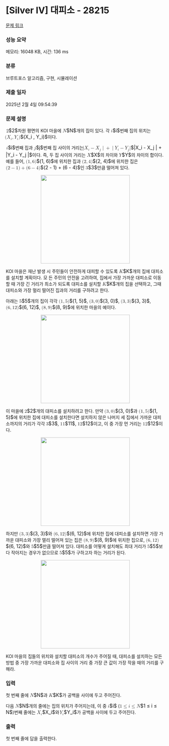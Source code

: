 # [Silver IV] 대피소 - 28215 

[문제 링크](https://www.acmicpc.net/problem/28215) 

### 성능 요약

메모리: 16048 KB, 시간: 136 ms

### 분류

브루트포스 알고리즘, 구현, 시뮬레이션

### 제출 일자

2025년 2월 4일 09:54:39

### 문제 설명

<p><mjx-container class="MathJax" jax="CHTML" style="font-size: 109%; position: relative;"> <mjx-math class="MJX-TEX" aria-hidden="true"><mjx-mn class="mjx-n"><mjx-c class="mjx-c32"></mjx-c></mjx-mn></mjx-math><mjx-assistive-mml unselectable="on" display="inline"><math xmlns="http://www.w3.org/1998/Math/MathML"><mn>2</mn></math></mjx-assistive-mml><span aria-hidden="true" class="no-mathjax mjx-copytext">$2$</span></mjx-container>차원 평면의 KOI 마을에 <mjx-container class="MathJax" jax="CHTML" style="font-size: 109%; position: relative;"><mjx-math class="MJX-TEX" aria-hidden="true"><mjx-mi class="mjx-i"><mjx-c class="mjx-c1D441 TEX-I"></mjx-c></mjx-mi></mjx-math><mjx-assistive-mml unselectable="on" display="inline"><math xmlns="http://www.w3.org/1998/Math/MathML"><mi>N</mi></math></mjx-assistive-mml><span aria-hidden="true" class="no-mathjax mjx-copytext">$N$</span></mjx-container>개의 집이 있다. 각 <mjx-container class="MathJax" jax="CHTML" style="font-size: 109%; position: relative;"><mjx-math class="MJX-TEX" aria-hidden="true"><mjx-mi class="mjx-i"><mjx-c class="mjx-c1D456 TEX-I"></mjx-c></mjx-mi></mjx-math><mjx-assistive-mml unselectable="on" display="inline"><math xmlns="http://www.w3.org/1998/Math/MathML"><mi>i</mi></math></mjx-assistive-mml><span aria-hidden="true" class="no-mathjax mjx-copytext">$i$</span></mjx-container>번째 집의 위치는 <mjx-container class="MathJax" jax="CHTML" style="font-size: 109%; position: relative;"><mjx-math class="MJX-TEX" aria-hidden="true"><mjx-mo class="mjx-n"><mjx-c class="mjx-c28"></mjx-c></mjx-mo><mjx-msub><mjx-mi class="mjx-i"><mjx-c class="mjx-c1D44B TEX-I"></mjx-c></mjx-mi><mjx-script style="vertical-align: -0.15em; margin-left: -0.024em;"><mjx-mi class="mjx-i" size="s"><mjx-c class="mjx-c1D456 TEX-I"></mjx-c></mjx-mi></mjx-script></mjx-msub><mjx-mo class="mjx-n"><mjx-c class="mjx-c2C"></mjx-c></mjx-mo><mjx-msub space="2"><mjx-mi class="mjx-i"><mjx-c class="mjx-c1D44C TEX-I"></mjx-c></mjx-mi><mjx-script style="vertical-align: -0.15em; margin-left: -0.182em;"><mjx-mi class="mjx-i" size="s"><mjx-c class="mjx-c1D456 TEX-I"></mjx-c></mjx-mi></mjx-script></mjx-msub><mjx-mo class="mjx-n"><mjx-c class="mjx-c29"></mjx-c></mjx-mo></mjx-math><mjx-assistive-mml unselectable="on" display="inline"><math xmlns="http://www.w3.org/1998/Math/MathML"><mo stretchy="false">(</mo><msub><mi>X</mi><mi>i</mi></msub><mo>,</mo><msub><mi>Y</mi><mi>i</mi></msub><mo stretchy="false">)</mo></math></mjx-assistive-mml><span aria-hidden="true" class="no-mathjax mjx-copytext">$(X_i , Y_i)$</span></mjx-container>이다.</p>

<p><mjx-container class="MathJax" jax="CHTML" style="font-size: 109%; position: relative;"> <mjx-math class="MJX-TEX" aria-hidden="true"><mjx-mi class="mjx-i"><mjx-c class="mjx-c1D456 TEX-I"></mjx-c></mjx-mi></mjx-math><mjx-assistive-mml unselectable="on" display="inline"><math xmlns="http://www.w3.org/1998/Math/MathML"><mi>i</mi></math></mjx-assistive-mml><span aria-hidden="true" class="no-mathjax mjx-copytext">$i$</span></mjx-container>번째 집과 <mjx-container class="MathJax" jax="CHTML" style="font-size: 109%; position: relative;"><mjx-math class="MJX-TEX" aria-hidden="true"><mjx-mi class="mjx-i"><mjx-c class="mjx-c1D457 TEX-I"></mjx-c></mjx-mi></mjx-math><mjx-assistive-mml unselectable="on" display="inline"><math xmlns="http://www.w3.org/1998/Math/MathML"><mi>j</mi></math></mjx-assistive-mml><span aria-hidden="true" class="no-mathjax mjx-copytext">$j$</span></mjx-container>번째 집 사이의 거리는 <mjx-container class="MathJax" jax="CHTML" style="font-size: 109%; position: relative;"><mjx-math class="MJX-TEX" aria-hidden="true"><mjx-mo class="mjx-n"><mjx-c class="mjx-c7C"></mjx-c></mjx-mo><mjx-msub><mjx-mi class="mjx-i"><mjx-c class="mjx-c1D44B TEX-I"></mjx-c></mjx-mi><mjx-script style="vertical-align: -0.15em; margin-left: -0.024em;"><mjx-mi class="mjx-i" size="s"><mjx-c class="mjx-c1D456 TEX-I"></mjx-c></mjx-mi></mjx-script></mjx-msub><mjx-mo class="mjx-n" space="3"><mjx-c class="mjx-c2212"></mjx-c></mjx-mo><mjx-msub space="3"><mjx-mi class="mjx-i"><mjx-c class="mjx-c1D44B TEX-I"></mjx-c></mjx-mi><mjx-script style="vertical-align: -0.15em; margin-left: -0.024em;"><mjx-mi class="mjx-i" size="s"><mjx-c class="mjx-c1D457 TEX-I"></mjx-c></mjx-mi></mjx-script></mjx-msub><mjx-texatom texclass="ORD"><mjx-mo class="mjx-n"><mjx-c class="mjx-c7C"></mjx-c></mjx-mo></mjx-texatom><mjx-mo class="mjx-n" space="3"><mjx-c class="mjx-c2B"></mjx-c></mjx-mo><mjx-texatom space="3" texclass="ORD"><mjx-mo class="mjx-n"><mjx-c class="mjx-c7C"></mjx-c></mjx-mo></mjx-texatom><mjx-msub><mjx-mi class="mjx-i"><mjx-c class="mjx-c1D44C TEX-I"></mjx-c></mjx-mi><mjx-script style="vertical-align: -0.15em; margin-left: -0.182em;"><mjx-mi class="mjx-i" size="s"><mjx-c class="mjx-c1D456 TEX-I"></mjx-c></mjx-mi></mjx-script></mjx-msub><mjx-mo class="mjx-n" space="3"><mjx-c class="mjx-c2212"></mjx-c></mjx-mo><mjx-msub space="3"><mjx-mi class="mjx-i"><mjx-c class="mjx-c1D44C TEX-I"></mjx-c></mjx-mi><mjx-script style="vertical-align: -0.15em; margin-left: -0.182em;"><mjx-mi class="mjx-i" size="s"><mjx-c class="mjx-c1D457 TEX-I"></mjx-c></mjx-mi></mjx-script></mjx-msub><mjx-mo class="mjx-n"><mjx-c class="mjx-c7C"></mjx-c></mjx-mo></mjx-math><mjx-assistive-mml unselectable="on" display="inline"><math xmlns="http://www.w3.org/1998/Math/MathML"><mo stretchy="false">|</mo><msub><mi>X</mi><mi>i</mi></msub><mo>−</mo><msub><mi>X</mi><mi>j</mi></msub><mrow data-mjx-texclass="ORD"><mo stretchy="false">|</mo></mrow><mo>+</mo><mrow data-mjx-texclass="ORD"><mo stretchy="false">|</mo></mrow><msub><mi>Y</mi><mi>i</mi></msub><mo>−</mo><msub><mi>Y</mi><mi>j</mi></msub><mo stretchy="false">|</mo></math></mjx-assistive-mml><span aria-hidden="true" class="no-mathjax mjx-copytext">$|X_i - X_j | + |Y_i - Y_j |$</span></mjx-container>이다. 즉, 두 집 사이의 거리는 <mjx-container class="MathJax" jax="CHTML" style="font-size: 109%; position: relative;"><mjx-math class="MJX-TEX" aria-hidden="true"><mjx-mi class="mjx-i"><mjx-c class="mjx-c1D44B TEX-I"></mjx-c></mjx-mi></mjx-math><mjx-assistive-mml unselectable="on" display="inline"><math xmlns="http://www.w3.org/1998/Math/MathML"><mi>X</mi></math></mjx-assistive-mml><span aria-hidden="true" class="no-mathjax mjx-copytext">$X$</span></mjx-container>의 차이와 <mjx-container class="MathJax" jax="CHTML" style="font-size: 109%; position: relative;"><mjx-math class="MJX-TEX" aria-hidden="true"><mjx-mi class="mjx-i"><mjx-c class="mjx-c1D44C TEX-I"></mjx-c></mjx-mi></mjx-math><mjx-assistive-mml unselectable="on" display="inline"><math xmlns="http://www.w3.org/1998/Math/MathML"><mi>Y</mi></math></mjx-assistive-mml><span aria-hidden="true" class="no-mathjax mjx-copytext">$Y$</span></mjx-container>의 차이의 합이다. 예를 들어, <mjx-container class="MathJax" jax="CHTML" style="font-size: 109%; position: relative;"><mjx-math class="MJX-TEX" aria-hidden="true"><mjx-mo class="mjx-n"><mjx-c class="mjx-c28"></mjx-c></mjx-mo><mjx-mn class="mjx-n"><mjx-c class="mjx-c31"></mjx-c></mjx-mn><mjx-mo class="mjx-n"><mjx-c class="mjx-c2C"></mjx-c></mjx-mo><mjx-mn class="mjx-n" space="2"><mjx-c class="mjx-c36"></mjx-c></mjx-mn><mjx-mo class="mjx-n"><mjx-c class="mjx-c29"></mjx-c></mjx-mo></mjx-math><mjx-assistive-mml unselectable="on" display="inline"><math xmlns="http://www.w3.org/1998/Math/MathML"><mo stretchy="false">(</mo><mn>1</mn><mo>,</mo><mn>6</mn><mo stretchy="false">)</mo></math></mjx-assistive-mml><span aria-hidden="true" class="no-mathjax mjx-copytext">$(1, 6)$</span></mjx-container>에 위치한 집과 <mjx-container class="MathJax" jax="CHTML" style="font-size: 109%; position: relative;"><mjx-math class="MJX-TEX" aria-hidden="true"><mjx-mo class="mjx-n"><mjx-c class="mjx-c28"></mjx-c></mjx-mo><mjx-mn class="mjx-n"><mjx-c class="mjx-c32"></mjx-c></mjx-mn><mjx-mo class="mjx-n"><mjx-c class="mjx-c2C"></mjx-c></mjx-mo><mjx-mn class="mjx-n" space="2"><mjx-c class="mjx-c34"></mjx-c></mjx-mn><mjx-mo class="mjx-n"><mjx-c class="mjx-c29"></mjx-c></mjx-mo></mjx-math><mjx-assistive-mml unselectable="on" display="inline"><math xmlns="http://www.w3.org/1998/Math/MathML"><mo stretchy="false">(</mo><mn>2</mn><mo>,</mo><mn>4</mn><mo stretchy="false">)</mo></math></mjx-assistive-mml><span aria-hidden="true" class="no-mathjax mjx-copytext">$(2, 4)$</span></mjx-container>에 위치한 집은 <mjx-container class="MathJax" jax="CHTML" style="font-size: 109%; position: relative;"><mjx-math class="MJX-TEX" aria-hidden="true"><mjx-mo class="mjx-n"><mjx-c class="mjx-c28"></mjx-c></mjx-mo><mjx-mn class="mjx-n"><mjx-c class="mjx-c32"></mjx-c></mjx-mn><mjx-mo class="mjx-n" space="3"><mjx-c class="mjx-c2212"></mjx-c></mjx-mo><mjx-mn class="mjx-n" space="3"><mjx-c class="mjx-c31"></mjx-c></mjx-mn><mjx-mo class="mjx-n"><mjx-c class="mjx-c29"></mjx-c></mjx-mo><mjx-mo class="mjx-n" space="3"><mjx-c class="mjx-c2B"></mjx-c></mjx-mo><mjx-mo class="mjx-n" space="3"><mjx-c class="mjx-c28"></mjx-c></mjx-mo><mjx-mn class="mjx-n"><mjx-c class="mjx-c36"></mjx-c></mjx-mn><mjx-mo class="mjx-n" space="3"><mjx-c class="mjx-c2212"></mjx-c></mjx-mo><mjx-mn class="mjx-n" space="3"><mjx-c class="mjx-c34"></mjx-c></mjx-mn><mjx-mo class="mjx-n"><mjx-c class="mjx-c29"></mjx-c></mjx-mo></mjx-math><mjx-assistive-mml unselectable="on" display="inline"><math xmlns="http://www.w3.org/1998/Math/MathML"><mo stretchy="false">(</mo><mn>2</mn><mo>−</mo><mn>1</mn><mo stretchy="false">)</mo><mo>+</mo><mo stretchy="false">(</mo><mn>6</mn><mo>−</mo><mn>4</mn><mo stretchy="false">)</mo></math></mjx-assistive-mml><span aria-hidden="true" class="no-mathjax mjx-copytext">$(2 - 1) + (6 - 4)$</span></mjx-container>인 <mjx-container class="MathJax" jax="CHTML" style="font-size: 109%; position: relative;"><mjx-math class="MJX-TEX" aria-hidden="true"><mjx-mn class="mjx-n"><mjx-c class="mjx-c33"></mjx-c></mjx-mn></mjx-math><mjx-assistive-mml unselectable="on" display="inline"><math xmlns="http://www.w3.org/1998/Math/MathML"><mn>3</mn></math></mjx-assistive-mml><span aria-hidden="true" class="no-mathjax mjx-copytext">$3$</span></mjx-container>만큼 떨어져 있다.</p>

<p style="text-align: center;"><img alt="" src="https://upload.acmicpc.net/749c8d51-1d53-4f8d-acdf-27becb86f1b3/-/preview/" style="width: 282px; height: 280px;"></p>

<p>KOI 마을은 재난 발생 시 주민들이 안전하게 대피할 수 있도록 <mjx-container class="MathJax" jax="CHTML" style="font-size: 109%; position: relative;"><mjx-math class="MJX-TEX" aria-hidden="true"><mjx-mi class="mjx-i"><mjx-c class="mjx-c1D43E TEX-I"></mjx-c></mjx-mi></mjx-math><mjx-assistive-mml unselectable="on" display="inline"><math xmlns="http://www.w3.org/1998/Math/MathML"><mi>K</mi></math></mjx-assistive-mml><span aria-hidden="true" class="no-mathjax mjx-copytext">$K$</span></mjx-container>개의 집에 대피소를 설치할 계획이다. 모 든 주민의 안전을 고려하여, 집에서 가장 가까운 대피소로 이동할 때 가장 긴 거리가 최소가 되도록 대피소를 설치할 <mjx-container class="MathJax" jax="CHTML" style="font-size: 109%; position: relative;"><mjx-math class="MJX-TEX" aria-hidden="true"><mjx-mi class="mjx-i"><mjx-c class="mjx-c1D43E TEX-I"></mjx-c></mjx-mi></mjx-math><mjx-assistive-mml unselectable="on" display="inline"><math xmlns="http://www.w3.org/1998/Math/MathML"><mi>K</mi></math></mjx-assistive-mml><span aria-hidden="true" class="no-mathjax mjx-copytext">$K$</span></mjx-container>개의 집을 선택하고, 그때 대피소와 가장 멀리 떨어진 집과의 거리를 구하려고 한다.</p>

<p>아래는 <mjx-container class="MathJax" jax="CHTML" style="font-size: 109%; position: relative;"><mjx-math class="MJX-TEX" aria-hidden="true"><mjx-mn class="mjx-n"><mjx-c class="mjx-c35"></mjx-c></mjx-mn></mjx-math><mjx-assistive-mml unselectable="on" display="inline"><math xmlns="http://www.w3.org/1998/Math/MathML"><mn>5</mn></math></mjx-assistive-mml><span aria-hidden="true" class="no-mathjax mjx-copytext">$5$</span></mjx-container>개의 집이 각각 <mjx-container class="MathJax" jax="CHTML" style="font-size: 109%; position: relative;"><mjx-math class="MJX-TEX" aria-hidden="true"><mjx-mo class="mjx-n"><mjx-c class="mjx-c28"></mjx-c></mjx-mo><mjx-mn class="mjx-n"><mjx-c class="mjx-c31"></mjx-c></mjx-mn><mjx-mo class="mjx-n"><mjx-c class="mjx-c2C"></mjx-c></mjx-mo><mjx-mn class="mjx-n" space="2"><mjx-c class="mjx-c35"></mjx-c></mjx-mn><mjx-mo class="mjx-n"><mjx-c class="mjx-c29"></mjx-c></mjx-mo></mjx-math><mjx-assistive-mml unselectable="on" display="inline"><math xmlns="http://www.w3.org/1998/Math/MathML"><mo stretchy="false">(</mo><mn>1</mn><mo>,</mo><mn>5</mn><mo stretchy="false">)</mo></math></mjx-assistive-mml><span aria-hidden="true" class="no-mathjax mjx-copytext">$(1, 5)$</span></mjx-container>, <mjx-container class="MathJax" jax="CHTML" style="font-size: 109%; position: relative;"><mjx-math class="MJX-TEX" aria-hidden="true"><mjx-mo class="mjx-n"><mjx-c class="mjx-c28"></mjx-c></mjx-mo><mjx-mn class="mjx-n"><mjx-c class="mjx-c33"></mjx-c></mjx-mn><mjx-mo class="mjx-n"><mjx-c class="mjx-c2C"></mjx-c></mjx-mo><mjx-mn class="mjx-n" space="2"><mjx-c class="mjx-c30"></mjx-c></mjx-mn><mjx-mo class="mjx-n"><mjx-c class="mjx-c29"></mjx-c></mjx-mo></mjx-math><mjx-assistive-mml unselectable="on" display="inline"><math xmlns="http://www.w3.org/1998/Math/MathML"><mo stretchy="false">(</mo><mn>3</mn><mo>,</mo><mn>0</mn><mo stretchy="false">)</mo></math></mjx-assistive-mml><span aria-hidden="true" class="no-mathjax mjx-copytext">$(3, 0)$</span></mjx-container>, <mjx-container class="MathJax" jax="CHTML" style="font-size: 109%; position: relative;"><mjx-math class="MJX-TEX" aria-hidden="true"><mjx-mo class="mjx-n"><mjx-c class="mjx-c28"></mjx-c></mjx-mo><mjx-mn class="mjx-n"><mjx-c class="mjx-c33"></mjx-c></mjx-mn><mjx-mo class="mjx-n"><mjx-c class="mjx-c2C"></mjx-c></mjx-mo><mjx-mn class="mjx-n" space="2"><mjx-c class="mjx-c33"></mjx-c></mjx-mn><mjx-mo class="mjx-n"><mjx-c class="mjx-c29"></mjx-c></mjx-mo></mjx-math><mjx-assistive-mml unselectable="on" display="inline"><math xmlns="http://www.w3.org/1998/Math/MathML"><mo stretchy="false">(</mo><mn>3</mn><mo>,</mo><mn>3</mn><mo stretchy="false">)</mo></math></mjx-assistive-mml><span aria-hidden="true" class="no-mathjax mjx-copytext">$(3, 3)$</span></mjx-container>, <mjx-container class="MathJax" jax="CHTML" style="font-size: 109%; position: relative;"><mjx-math class="MJX-TEX" aria-hidden="true"><mjx-mo class="mjx-n"><mjx-c class="mjx-c28"></mjx-c></mjx-mo><mjx-mn class="mjx-n"><mjx-c class="mjx-c36"></mjx-c></mjx-mn><mjx-mo class="mjx-n"><mjx-c class="mjx-c2C"></mjx-c></mjx-mo><mjx-mn class="mjx-n" space="2"><mjx-c class="mjx-c31"></mjx-c><mjx-c class="mjx-c32"></mjx-c></mjx-mn><mjx-mo class="mjx-n"><mjx-c class="mjx-c29"></mjx-c></mjx-mo></mjx-math><mjx-assistive-mml unselectable="on" display="inline"><math xmlns="http://www.w3.org/1998/Math/MathML"><mo stretchy="false">(</mo><mn>6</mn><mo>,</mo><mn>12</mn><mo stretchy="false">)</mo></math></mjx-assistive-mml><span aria-hidden="true" class="no-mathjax mjx-copytext">$(6, 12)$</span></mjx-container>, <mjx-container class="MathJax" jax="CHTML" style="font-size: 109%; position: relative;"><mjx-math class="MJX-TEX" aria-hidden="true"><mjx-mo class="mjx-n"><mjx-c class="mjx-c28"></mjx-c></mjx-mo><mjx-mn class="mjx-n"><mjx-c class="mjx-c38"></mjx-c></mjx-mn><mjx-mo class="mjx-n"><mjx-c class="mjx-c2C"></mjx-c></mjx-mo><mjx-mn class="mjx-n" space="2"><mjx-c class="mjx-c39"></mjx-c></mjx-mn><mjx-mo class="mjx-n"><mjx-c class="mjx-c29"></mjx-c></mjx-mo></mjx-math><mjx-assistive-mml unselectable="on" display="inline"><math xmlns="http://www.w3.org/1998/Math/MathML"><mo stretchy="false">(</mo><mn>8</mn><mo>,</mo><mn>9</mn><mo stretchy="false">)</mo></math></mjx-assistive-mml><span aria-hidden="true" class="no-mathjax mjx-copytext">$(8, 9)$</span></mjx-container>에 위치한 마을의 예이다.</p>

<p style="text-align: center;"><img alt="" src="https://upload.acmicpc.net/814b8956-69c2-47de-a7f8-e8a250030636/-/preview/" style="width: 282px; height: 280px;"></p>

<p>이 마을에 <mjx-container class="MathJax" jax="CHTML" style="font-size: 109%; position: relative;"><mjx-math class="MJX-TEX" aria-hidden="true"><mjx-mn class="mjx-n"><mjx-c class="mjx-c32"></mjx-c></mjx-mn></mjx-math><mjx-assistive-mml unselectable="on" display="inline"><math xmlns="http://www.w3.org/1998/Math/MathML"><mn>2</mn></math></mjx-assistive-mml><span aria-hidden="true" class="no-mathjax mjx-copytext">$2$</span></mjx-container>개의 대피소를 설치하려고 한다. 만약 <mjx-container class="MathJax" jax="CHTML" style="font-size: 109%; position: relative;"><mjx-math class="MJX-TEX" aria-hidden="true"><mjx-mo class="mjx-n"><mjx-c class="mjx-c28"></mjx-c></mjx-mo><mjx-mn class="mjx-n"><mjx-c class="mjx-c33"></mjx-c></mjx-mn><mjx-mo class="mjx-n"><mjx-c class="mjx-c2C"></mjx-c></mjx-mo><mjx-mn class="mjx-n" space="2"><mjx-c class="mjx-c30"></mjx-c></mjx-mn><mjx-mo class="mjx-n"><mjx-c class="mjx-c29"></mjx-c></mjx-mo></mjx-math><mjx-assistive-mml unselectable="on" display="inline"><math xmlns="http://www.w3.org/1998/Math/MathML"><mo stretchy="false">(</mo><mn>3</mn><mo>,</mo><mn>0</mn><mo stretchy="false">)</mo></math></mjx-assistive-mml><span aria-hidden="true" class="no-mathjax mjx-copytext">$(3, 0)$</span></mjx-container>과 <mjx-container class="MathJax" jax="CHTML" style="font-size: 109%; position: relative;"><mjx-math class="MJX-TEX" aria-hidden="true"><mjx-mo class="mjx-n"><mjx-c class="mjx-c28"></mjx-c></mjx-mo><mjx-mn class="mjx-n"><mjx-c class="mjx-c31"></mjx-c></mjx-mn><mjx-mo class="mjx-n"><mjx-c class="mjx-c2C"></mjx-c></mjx-mo><mjx-mn class="mjx-n" space="2"><mjx-c class="mjx-c35"></mjx-c></mjx-mn><mjx-mo class="mjx-n"><mjx-c class="mjx-c29"></mjx-c></mjx-mo></mjx-math><mjx-assistive-mml unselectable="on" display="inline"><math xmlns="http://www.w3.org/1998/Math/MathML"><mo stretchy="false">(</mo><mn>1</mn><mo>,</mo><mn>5</mn><mo stretchy="false">)</mo></math></mjx-assistive-mml><span aria-hidden="true" class="no-mathjax mjx-copytext">$(1, 5)$</span></mjx-container>에 위치한 집에 대피소를 설치한다면 설치하지 않은 나머지 세 집에서 가까운 대피소까지의 거리가 각각 <mjx-container class="MathJax" jax="CHTML" style="font-size: 109%; position: relative;"><mjx-math class="MJX-TEX" aria-hidden="true"><mjx-mn class="mjx-n"><mjx-c class="mjx-c33"></mjx-c></mjx-mn></mjx-math><mjx-assistive-mml unselectable="on" display="inline"><math xmlns="http://www.w3.org/1998/Math/MathML"><mn>3</mn></math></mjx-assistive-mml><span aria-hidden="true" class="no-mathjax mjx-copytext">$3$</span></mjx-container>, <mjx-container class="MathJax" jax="CHTML" style="font-size: 109%; position: relative;"><mjx-math class="MJX-TEX" aria-hidden="true"><mjx-mn class="mjx-n"><mjx-c class="mjx-c31"></mjx-c><mjx-c class="mjx-c31"></mjx-c></mjx-mn></mjx-math><mjx-assistive-mml unselectable="on" display="inline"><math xmlns="http://www.w3.org/1998/Math/MathML"><mn>11</mn></math></mjx-assistive-mml><span aria-hidden="true" class="no-mathjax mjx-copytext">$11$</span></mjx-container>, <mjx-container class="MathJax" jax="CHTML" style="font-size: 109%; position: relative;"><mjx-math class="MJX-TEX" aria-hidden="true"><mjx-mn class="mjx-n"><mjx-c class="mjx-c31"></mjx-c><mjx-c class="mjx-c32"></mjx-c></mjx-mn></mjx-math><mjx-assistive-mml unselectable="on" display="inline"><math xmlns="http://www.w3.org/1998/Math/MathML"><mn>12</mn></math></mjx-assistive-mml><span aria-hidden="true" class="no-mathjax mjx-copytext">$12$</span></mjx-container>이고, 이 중 가장 먼 거리는 <mjx-container class="MathJax" jax="CHTML" style="font-size: 109%; position: relative;"><mjx-math class="MJX-TEX" aria-hidden="true"><mjx-mn class="mjx-n"><mjx-c class="mjx-c31"></mjx-c><mjx-c class="mjx-c32"></mjx-c></mjx-mn></mjx-math><mjx-assistive-mml unselectable="on" display="inline"><math xmlns="http://www.w3.org/1998/Math/MathML"><mn>12</mn></math></mjx-assistive-mml><span aria-hidden="true" class="no-mathjax mjx-copytext">$12$</span></mjx-container>이다.</p>

<p style="text-align: center;"><img alt="" src="https://upload.acmicpc.net/7ce900a0-ca76-48b9-90b5-8bf3fd7974ad/-/preview/" style="width: 282px; height: 280px;"></p>

<p>하지만 <mjx-container class="MathJax" jax="CHTML" style="font-size: 109%; position: relative;"><mjx-math class="MJX-TEX" aria-hidden="true"><mjx-mo class="mjx-n"><mjx-c class="mjx-c28"></mjx-c></mjx-mo><mjx-mn class="mjx-n"><mjx-c class="mjx-c33"></mjx-c></mjx-mn><mjx-mo class="mjx-n"><mjx-c class="mjx-c2C"></mjx-c></mjx-mo><mjx-mn class="mjx-n" space="2"><mjx-c class="mjx-c33"></mjx-c></mjx-mn><mjx-mo class="mjx-n"><mjx-c class="mjx-c29"></mjx-c></mjx-mo></mjx-math><mjx-assistive-mml unselectable="on" display="inline"><math xmlns="http://www.w3.org/1998/Math/MathML"><mo stretchy="false">(</mo><mn>3</mn><mo>,</mo><mn>3</mn><mo stretchy="false">)</mo></math></mjx-assistive-mml><span aria-hidden="true" class="no-mathjax mjx-copytext">$(3, 3)$</span></mjx-container>와 <mjx-container class="MathJax" jax="CHTML" style="font-size: 109%; position: relative;"><mjx-math class="MJX-TEX" aria-hidden="true"><mjx-mo class="mjx-n"><mjx-c class="mjx-c28"></mjx-c></mjx-mo><mjx-mn class="mjx-n"><mjx-c class="mjx-c36"></mjx-c></mjx-mn><mjx-mo class="mjx-n"><mjx-c class="mjx-c2C"></mjx-c></mjx-mo><mjx-mn class="mjx-n" space="2"><mjx-c class="mjx-c31"></mjx-c><mjx-c class="mjx-c32"></mjx-c></mjx-mn><mjx-mo class="mjx-n"><mjx-c class="mjx-c29"></mjx-c></mjx-mo></mjx-math><mjx-assistive-mml unselectable="on" display="inline"><math xmlns="http://www.w3.org/1998/Math/MathML"><mo stretchy="false">(</mo><mn>6</mn><mo>,</mo><mn>12</mn><mo stretchy="false">)</mo></math></mjx-assistive-mml><span aria-hidden="true" class="no-mathjax mjx-copytext">$(6, 12)$</span></mjx-container>에 위치한 집에 대피소를 설치하면 가장 가까운 대피소와 가장 멀리 떨어져 있는 집은 <mjx-container class="MathJax" jax="CHTML" style="font-size: 109%; position: relative;"><mjx-math class="MJX-TEX" aria-hidden="true"><mjx-mo class="mjx-n"><mjx-c class="mjx-c28"></mjx-c></mjx-mo><mjx-mn class="mjx-n"><mjx-c class="mjx-c38"></mjx-c></mjx-mn><mjx-mo class="mjx-n"><mjx-c class="mjx-c2C"></mjx-c></mjx-mo><mjx-mn class="mjx-n" space="2"><mjx-c class="mjx-c39"></mjx-c></mjx-mn><mjx-mo class="mjx-n"><mjx-c class="mjx-c29"></mjx-c></mjx-mo></mjx-math><mjx-assistive-mml unselectable="on" display="inline"><math xmlns="http://www.w3.org/1998/Math/MathML"><mo stretchy="false">(</mo><mn>8</mn><mo>,</mo><mn>9</mn><mo stretchy="false">)</mo></math></mjx-assistive-mml><span aria-hidden="true" class="no-mathjax mjx-copytext">$(8, 9)$</span></mjx-container>에 위치한 집으로, <mjx-container class="MathJax" jax="CHTML" style="font-size: 109%; position: relative;"><mjx-math class="MJX-TEX" aria-hidden="true"><mjx-mo class="mjx-n"><mjx-c class="mjx-c28"></mjx-c></mjx-mo><mjx-mn class="mjx-n"><mjx-c class="mjx-c36"></mjx-c></mjx-mn><mjx-mo class="mjx-n"><mjx-c class="mjx-c2C"></mjx-c></mjx-mo><mjx-mn class="mjx-n" space="2"><mjx-c class="mjx-c31"></mjx-c><mjx-c class="mjx-c32"></mjx-c></mjx-mn><mjx-mo class="mjx-n"><mjx-c class="mjx-c29"></mjx-c></mjx-mo></mjx-math><mjx-assistive-mml unselectable="on" display="inline"><math xmlns="http://www.w3.org/1998/Math/MathML"><mo stretchy="false">(</mo><mn>6</mn><mo>,</mo><mn>12</mn><mo stretchy="false">)</mo></math></mjx-assistive-mml><span aria-hidden="true" class="no-mathjax mjx-copytext">$(6, 12)$</span></mjx-container>와 <mjx-container class="MathJax" jax="CHTML" style="font-size: 109%; position: relative;"><mjx-math class="MJX-TEX" aria-hidden="true"><mjx-mn class="mjx-n"><mjx-c class="mjx-c35"></mjx-c></mjx-mn></mjx-math><mjx-assistive-mml unselectable="on" display="inline"><math xmlns="http://www.w3.org/1998/Math/MathML"><mn>5</mn></math></mjx-assistive-mml><span aria-hidden="true" class="no-mathjax mjx-copytext">$5$</span></mjx-container>만큼 떨어져 있다. 대피소를 어떻게 설치해도 최대 거리가 <mjx-container class="MathJax" jax="CHTML" style="font-size: 109%; position: relative;"><mjx-math class="MJX-TEX" aria-hidden="true"><mjx-mn class="mjx-n"><mjx-c class="mjx-c35"></mjx-c></mjx-mn></mjx-math><mjx-assistive-mml unselectable="on" display="inline"><math xmlns="http://www.w3.org/1998/Math/MathML"><mn>5</mn></math></mjx-assistive-mml><span aria-hidden="true" class="no-mathjax mjx-copytext">$5$</span></mjx-container>보다 작아지는 경우가 없으므로 <mjx-container class="MathJax" jax="CHTML" style="font-size: 109%; position: relative;"><mjx-math class="MJX-TEX" aria-hidden="true"><mjx-mn class="mjx-n"><mjx-c class="mjx-c35"></mjx-c></mjx-mn></mjx-math><mjx-assistive-mml unselectable="on" display="inline"><math xmlns="http://www.w3.org/1998/Math/MathML"><mn>5</mn></math></mjx-assistive-mml><span aria-hidden="true" class="no-mathjax mjx-copytext">$5$</span></mjx-container>가 구하고자 하는 거리가 된다.</p>

<p style="text-align: center;"><img alt="" src="https://upload.acmicpc.net/ecbbab0a-c651-4e96-9606-d173e7db285b/-/preview/" style="width: 282px; height: 280px;"></p>

<p>KOI 마을의 집들의 위치와 설치할 대피소의 개수가 주어질 때, 대피소를 설치하는 모든 방법 중 가장 가까운 대피소와 집 사이의 거리 중 가장 큰 값이 가장 작을 때의 거리를 구해라.</p>

### 입력 

 <p>첫 번째 줄에 <mjx-container class="MathJax" jax="CHTML" style="font-size: 109%; position: relative;"><mjx-math class="MJX-TEX" aria-hidden="true"><mjx-mi class="mjx-i"><mjx-c class="mjx-c1D441 TEX-I"></mjx-c></mjx-mi></mjx-math><mjx-assistive-mml unselectable="on" display="inline"><math xmlns="http://www.w3.org/1998/Math/MathML"><mi>N</mi></math></mjx-assistive-mml><span aria-hidden="true" class="no-mathjax mjx-copytext">$N$</span></mjx-container>과 <mjx-container class="MathJax" jax="CHTML" style="font-size: 109%; position: relative;"><mjx-math class="MJX-TEX" aria-hidden="true"><mjx-mi class="mjx-i"><mjx-c class="mjx-c1D43E TEX-I"></mjx-c></mjx-mi></mjx-math><mjx-assistive-mml unselectable="on" display="inline"><math xmlns="http://www.w3.org/1998/Math/MathML"><mi>K</mi></math></mjx-assistive-mml><span aria-hidden="true" class="no-mathjax mjx-copytext">$K$</span></mjx-container>가 공백을 사이에 두고 주어진다.</p>

<p>다음 <mjx-container class="MathJax" jax="CHTML" style="font-size: 109%; position: relative;"><mjx-math class="MJX-TEX" aria-hidden="true"><mjx-mi class="mjx-i"><mjx-c class="mjx-c1D441 TEX-I"></mjx-c></mjx-mi></mjx-math><mjx-assistive-mml unselectable="on" display="inline"><math xmlns="http://www.w3.org/1998/Math/MathML"><mi>N</mi></math></mjx-assistive-mml><span aria-hidden="true" class="no-mathjax mjx-copytext">$N$</span></mjx-container>개의 줄에는 집의 위치가 주어지는데, 이 중 <mjx-container class="MathJax" jax="CHTML" style="font-size: 109%; position: relative;"><mjx-math class="MJX-TEX" aria-hidden="true"><mjx-mi class="mjx-i"><mjx-c class="mjx-c1D456 TEX-I"></mjx-c></mjx-mi></mjx-math><mjx-assistive-mml unselectable="on" display="inline"><math xmlns="http://www.w3.org/1998/Math/MathML"><mi>i</mi></math></mjx-assistive-mml><span aria-hidden="true" class="no-mathjax mjx-copytext">$i$</span></mjx-container> (<mjx-container class="MathJax" jax="CHTML" style="font-size: 109%; position: relative;"><mjx-math class="MJX-TEX" aria-hidden="true"><mjx-mn class="mjx-n"><mjx-c class="mjx-c31"></mjx-c></mjx-mn><mjx-mo class="mjx-n" space="4"><mjx-c class="mjx-c2264"></mjx-c></mjx-mo><mjx-mi class="mjx-i" space="4"><mjx-c class="mjx-c1D456 TEX-I"></mjx-c></mjx-mi><mjx-mo class="mjx-n" space="4"><mjx-c class="mjx-c2264"></mjx-c></mjx-mo><mjx-mi class="mjx-i" space="4"><mjx-c class="mjx-c1D441 TEX-I"></mjx-c></mjx-mi></mjx-math><mjx-assistive-mml unselectable="on" display="inline"><math xmlns="http://www.w3.org/1998/Math/MathML"><mn>1</mn><mo>≤</mo><mi>i</mi><mo>≤</mo><mi>N</mi></math></mjx-assistive-mml><span aria-hidden="true" class="no-mathjax mjx-copytext">$1 ≤ i ≤ N$</span></mjx-container>)번째 줄에는 <mjx-container class="MathJax" jax="CHTML" style="font-size: 109%; position: relative;"><mjx-math class="MJX-TEX" aria-hidden="true"><mjx-msub><mjx-mi class="mjx-i"><mjx-c class="mjx-c1D44B TEX-I"></mjx-c></mjx-mi><mjx-script style="vertical-align: -0.15em; margin-left: -0.024em;"><mjx-mi class="mjx-i" size="s"><mjx-c class="mjx-c1D456 TEX-I"></mjx-c></mjx-mi></mjx-script></mjx-msub></mjx-math><mjx-assistive-mml unselectable="on" display="inline"><math xmlns="http://www.w3.org/1998/Math/MathML"><msub><mi>X</mi><mi>i</mi></msub></math></mjx-assistive-mml><span aria-hidden="true" class="no-mathjax mjx-copytext">$X_i$</span></mjx-container>와 <mjx-container class="MathJax" jax="CHTML" style="font-size: 109%; position: relative;"><mjx-math class="MJX-TEX" aria-hidden="true"><mjx-msub><mjx-mi class="mjx-i"><mjx-c class="mjx-c1D44C TEX-I"></mjx-c></mjx-mi><mjx-script style="vertical-align: -0.15em; margin-left: -0.182em;"><mjx-mi class="mjx-i" size="s"><mjx-c class="mjx-c1D456 TEX-I"></mjx-c></mjx-mi></mjx-script></mjx-msub></mjx-math><mjx-assistive-mml unselectable="on" display="inline"><math xmlns="http://www.w3.org/1998/Math/MathML"><msub><mi>Y</mi><mi>i</mi></msub></math></mjx-assistive-mml><span aria-hidden="true" class="no-mathjax mjx-copytext">$Y_i$</span></mjx-container>가 공백을 사이에 두고 주어진다.</p>

### 출력 

 <p>첫 번째 줄에 답을 출력한다.</p>

